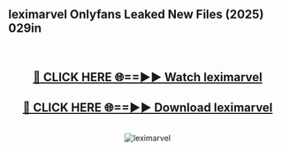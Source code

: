 <h2>leximarvel Onlyfans Leaked New Files (2025) 029in</h2>
<br>
<div align="center">
<h2><a href="https://mediafiles.top/leximarvel&ref=git" rel="nofollow">🔴 CLICK HERE 🌐==►► Watch leximarvel</a></h2>
<h2><a href="https://mediafiles.top/leximarvel&ref=git" rel="nofollow">🔴 CLICK HERE 🌐==►► Download leximarvel</a></h2>
<br>
<a href="https://mediafiles.top/leximarvel&ref=git" rel="nofollow" data-target="animated-image.originalLink"><img src="https://i.ibb.co.com/xMMVF88/686577567.gif" alt="leximarvel" style="max-width: 100%; display: inline-block;" data-target="animated-image.originalImage"></a>
</div>
<br>
<br>
